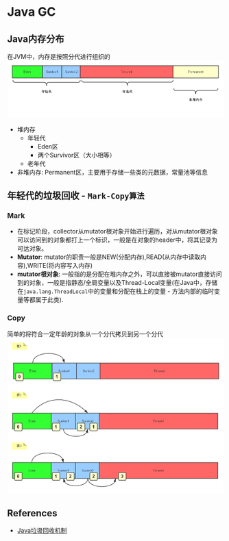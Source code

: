 
# Java GC

## Java内存分布
在JVM中，内存是按照分代进行组织的
![picture 1](images/178359b79414563e95bd11b1bf6f43b59f484c1a48af4077eeecea46ced714d1.png)  

- 堆内存
  - 年轻代
    - Eden区
    - 两个Survivor区（大小相等）
  - 老年代
- 非堆内存: Permanent区，主要用于存储一些类的元数据，常量池等信息

## 年轻代的垃圾回收 - `Mark-Copy算法`

### Mark
- 在标记阶段，collector从mutator根对象开始进行遍历，对从mutator根对象可以访问到的对象都打上一个标识，一般是在对象的header中，将其记录为可达对象。
- **Mutator**: mutator的职责一般是NEW(分配内存),READ(从内存中读取内容),WRITE(将内容写入内存)
- **mutator根对象**: 一般指的是分配在堆内存之外，可以直接被mutator直接访问到的对象，一般是指静态/全局变量以及Thread-Local变量(在Java中，存储在`java.lang.ThreadLocal`中的变量和分配在栈上的变量 - 方法内部的临时变量等都属于此类).

### Copy
简单的将符合一定年龄的对象从一个分代拷贝到另一个分代
![picture 3](images/05531e9c12a0a7a399421fb5d7acd1ee336080d53ee87e31294379150cdea909.png)  


## References
- [Java垃圾回收机制](https://www.jianshu.com/p/778dd3848196)